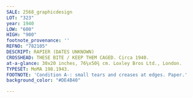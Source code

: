 ```yaml
---
SALE: 2568_graphicdesign
LOT: "323"
year: 1940
LOW: "600"
HIGH: "900"
footnote_provenance: ''
REFNO: "782105"
DESCRIPT: RAPIER (DATES UNKNOWN)
CROSSHEAD: THESE BITE / KEEP THEM CAGED. Circa 1940.
at-a-glance: 30x20 inches, 76¼x50¾ cm. Loxley Bros Ltd., London.
TYPESET: MoMA 198.1943.
FOOTNOTE: 'Condition A-: small tears and creases at edges. Paper.'
background_color: "#DE4B40"

---
```

